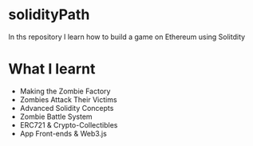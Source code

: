 # solidityPath
In ths repository I learn how to build a game on Ethereum using Solitdity

# What I learnt

* Making the Zombie Factory
* Zombies Attack Their Victims
* Advanced Solidity Concepts
* Zombie Battle System
* ERC721 & Crypto-Collectibles
* App Front-ends & Web3.js

